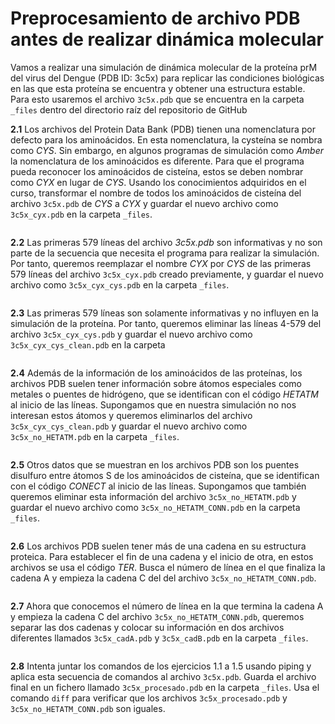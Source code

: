 # Preprocesamiento de archivo PDB antes de realizar dinámica molecular    
    
    
Vamos a realizar una simulación de dinámica molecular de la proteína prM del virus del Dengue (PDB ID: 3c5x) para replicar las condiciones biológicas en las que esta proteína se encuentra y obtener una estructura estable. Para esto usaremos el archivo `3c5x.pdb` que se encuentra en la carpeta `_files` dentro del directorio raíz del repositorio de GitHub   
   
   
   
**2.1** Los archivos del Protein Data Bank (PDB) tienen una nomenclatura por defecto para los aminoácidos. En esta nomenclatura, la cysteína se nombra como *CYS*. Sin embargo, en algunos programas de simulación como *Amber* la nomenclatura de los aminoácidos es diferente. Para que el programa pueda reconocer los aminoácidos de cisteína, estos se deben nombrar como *CYX* en lugar de *CYS*. Usando los conocimientos adquiridos en el curso, transformar el nombre de todos los aminoácidos de cisteína del archivo `3c5x.pdb` de *CYS* a *CYX* y guardar el nuevo archivo como `3c5x_cyx.pdb` en la carpeta `_files`.

```bash

```
    
**2.2** Las primeras 579 líneas del archivo *3c5x.pdb* son informativas y no son parte de la secuencia que necesita el programa para realizar la simulación. Por tanto, queremos reemplazar el nombre *CYX* por *CYS* de las primeras 579 líneas del archivo `3c5x_cyx.pdb` creado previamente, y guardar el nuevo archivo como `3c5x_cyx_cys.pdb` en la carpeta `_files`.

```bash

```

**2.3** Las primeras 579 líneas son solamente informativas y no influyen en la simulación de la proteína. Por tanto, queremos eliminar las líneas 4-579 del archivo `3c5x_cyx_cys.pdb` y guardar el nuevo archivo como `3c5x_cyx_cys_clean.pdb` en la carpeta 

```bash

```

**2.4** Además de la información de los aminoácidos de las proteínas, los archivos PDB suelen tener información sobre átomos especiales como metales o puentes de hidrógeno, que se identifican con el código *HETATM* al inicio de las líneas. Supongamos que en nuestra simulación no nos interesan estos átomos y queremos eliminarlos del archivo `3c5x_cyx_cys_clean.pdb` y guardar el nuevo archivo como `3c5x_no_HETATM.pdb` en la carpeta `_files`.

```bash

```

**2.5** Otros datos que se muestran en los archivos PDB  son los puentes disulfuro entre átomos S de los aminoácidos de cisteína, que se identifican con el código *CONECT* al inicio de las líneas. Supongamos que también queremos eliminar esta información del archivo `3c5x_no_HETATM.pdb` y guardar el nuevo archivo como `3c5x_no_HETATM_CONN.pdb` en la carpeta `_files`.

```bash

```

**2.6** Los archivos PDB suelen tener más de una cadena en su estructura proteica. Para establecer el fin de una cadena y el inicio de otra, en estos archivos se usa el código *TER*. Busca el número de línea en el que finaliza la cadena A y empieza la cadena C del  del archivo `3c5x_no_HETATM_CONN.pdb`.

```bash

```

**2.7** Ahora que conocemos el número de línea en la que termina la cadena A y empieza la cadena C del archivo `3c5x_no_HETATM_CONN.pdb`, queremos separar las dos cadenas y colocar su información en dos archivos diferentes llamados  `3c5x_cadA.pdb` y `3c5x_cadB.pdb` en la carpeta `_files`.

```bash

```

**2.8** Intenta juntar los comandos de los ejercicios 1.1 a 1.5 usando piping y aplica esta secuencia de comandos al archivo  `3c5x.pdb`. Guarda el archivo final en un fichero llamado `3c5x_procesado.pdb` en la carpeta `_files`. Usa el comando `diff` para verificar que los archivos `3c5x_procesado.pdb` y `3c5x_no_HETATM_CONN.pdb` son iguales. 

```bash

```